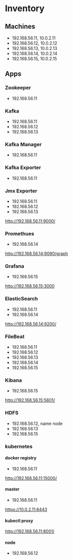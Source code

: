 # Inventory

## Machines

* 192.168.56.11, 10.0.2.11
* 192.168.56.12, 10.0.2.12
* 192.168.56.13, 10.0.2.13
* 192.168.56.14, 10.0.2.14
* 192.168.56.15, 10.0.2.15

## Apps

### Zookeeper

* 192.168.56.11

### Kafka

* 192.168.56.11
* 192.168.56.12
* 192.168.56.13

### Kafka Manager

* 192.168.56.11

### Kafka Exporter

* 192.168.56.11

### Jmx Exporter

* 192.168.56.11
* 192.168.56.12
* 192.168.56.13

http://192.168.56.11:9000/

### Promethues

* 192.168.56.14

http://192.168.56.14:9090/graph

### Grafana

* 192.168.56.15

http://192.168.56.15:3000

### ElasticSearch

* 192.168.56.11
* 192.168.56.14

http://192.168.56.14:9200/

### FileBeat

* 192.168.56.11
* 192.168.56.12
* 192.168.56.13
* 192.168.56.14
* 192.168.56.15

### Kibana

* 192.168.56.15

http://192.168.56.15:5601/

### HDFS

* 192.168.56.12, name node
* 192.168.56.13
* 192.168.56.15

### kubernetes

#### docker registry

* 192.168.56.11

http://192.168.56.11:15000/

#### master

* 192.168.56.11

https://10.0.2.11:6443

#### kubectl proxy

http://192.168.56.11:8001/

#### node

* 192.168.56.12
